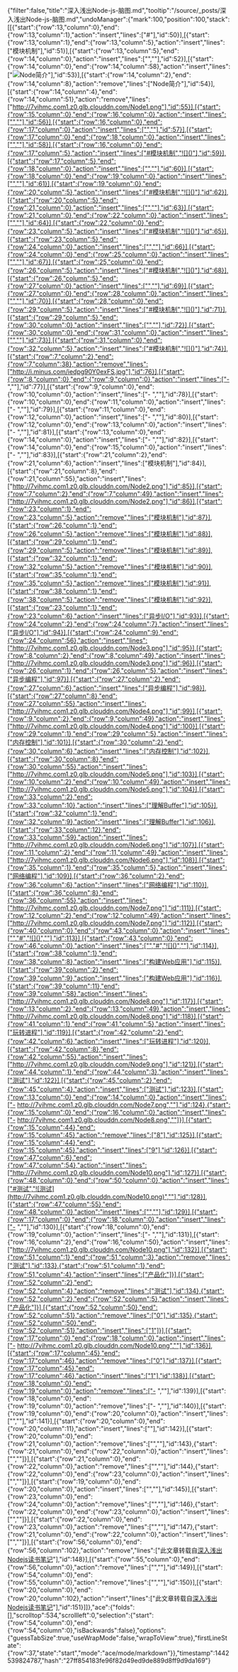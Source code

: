 {"filter":false,"title":"深入浅出Node-js-脑图.md","tooltip":"/source/_posts/深入浅出Node-js-脑图.md","undoManager":{"mark":100,"position":100,"stack":[[{"start":{"row":13,"column":0},"end":{"row":13,"column":1},"action":"insert","lines":["#"],"id":50}],[{"start":{"row":13,"column":1},"end":{"row":13,"column":5},"action":"insert","lines":["模块机制"],"id":51}],[{"start":{"row":13,"column":5},"end":{"row":14,"column":0},"action":"insert","lines":["",""],"id":52}],[{"start":{"row":14,"column":0},"end":{"row":14,"column":58},"action":"insert","lines":["![Node简介](http://7vihmc.com1.z0.glb.clouddn.com/Node1.png)"],"id":53}],[{"start":{"row":14,"column":2},"end":{"row":14,"column":8},"action":"remove","lines":["Node简介"],"id":54}],[{"start":{"row":14,"column":4},"end":{"row":14,"column":51},"action":"remove","lines":["http://7vihmc.com1.z0.glb.clouddn.com/Node1.png"],"id":55}],[{"start":{"row":15,"column":0},"end":{"row":16,"column":0},"action":"insert","lines":["",""],"id":56}],[{"start":{"row":16,"column":0},"end":{"row":17,"column":0},"action":"insert","lines":["",""],"id":57}],[{"start":{"row":17,"column":0},"end":{"row":18,"column":0},"action":"insert","lines":["",""],"id":58}],[{"start":{"row":16,"column":0},"end":{"row":17,"column":5},"action":"insert","lines":["#模块机制","![]()"],"id":59}],[{"start":{"row":17,"column":5},"end":{"row":18,"column":0},"action":"insert","lines":["",""],"id":60}],[{"start":{"row":18,"column":0},"end":{"row":19,"column":0},"action":"insert","lines":["",""],"id":61}],[{"start":{"row":19,"column":0},"end":{"row":20,"column":5},"action":"insert","lines":["#模块机制","![]()"],"id":62}],[{"start":{"row":20,"column":5},"end":{"row":21,"column":0},"action":"insert","lines":["",""],"id":63}],[{"start":{"row":21,"column":0},"end":{"row":22,"column":0},"action":"insert","lines":["",""],"id":64}],[{"start":{"row":22,"column":0},"end":{"row":23,"column":5},"action":"insert","lines":["#模块机制","![]()"],"id":65}],[{"start":{"row":23,"column":5},"end":{"row":24,"column":0},"action":"insert","lines":["",""],"id":66}],[{"start":{"row":24,"column":0},"end":{"row":25,"column":0},"action":"insert","lines":["",""],"id":67}],[{"start":{"row":25,"column":0},"end":{"row":26,"column":5},"action":"insert","lines":["#模块机制","![]()"],"id":68}],[{"start":{"row":26,"column":5},"end":{"row":27,"column":0},"action":"insert","lines":["",""],"id":69}],[{"start":{"row":27,"column":0},"end":{"row":28,"column":0},"action":"insert","lines":["",""],"id":70}],[{"start":{"row":28,"column":0},"end":{"row":29,"column":5},"action":"insert","lines":["#模块机制","![]()"],"id":71}],[{"start":{"row":29,"column":5},"end":{"row":30,"column":0},"action":"insert","lines":["",""],"id":72}],[{"start":{"row":30,"column":0},"end":{"row":31,"column":0},"action":"insert","lines":["",""],"id":73}],[{"start":{"row":31,"column":0},"end":{"row":32,"column":5},"action":"insert","lines":["#模块机制","![]()"],"id":74}],[{"start":{"row":7,"column":2},"end":{"row":7,"column":38},"action":"remove","lines":["http://i.minus.com/iedpg90Y0exFS.jpg"],"id":76}],[{"start":{"row":8,"column":0},"end":{"row":9,"column":0},"action":"insert","lines":["- ",""],"id":77}],[{"start":{"row":9,"column":0},"end":{"row":10,"column":0},"action":"insert","lines":["- ",""],"id":78}],[{"start":{"row":10,"column":0},"end":{"row":11,"column":0},"action":"insert","lines":["- ",""],"id":79}],[{"start":{"row":11,"column":0},"end":{"row":12,"column":0},"action":"insert","lines":["- ",""],"id":80}],[{"start":{"row":12,"column":0},"end":{"row":13,"column":0},"action":"insert","lines":["- ",""],"id":81}],[{"start":{"row":13,"column":0},"end":{"row":14,"column":0},"action":"insert","lines":["- ",""],"id":82}],[{"start":{"row":14,"column":0},"end":{"row":15,"column":0},"action":"insert","lines":["- ",""],"id":83}],[{"start":{"row":21,"column":2},"end":{"row":21,"column":6},"action":"insert","lines":["模块机制"],"id":84}],[{"start":{"row":21,"column":8},"end":{"row":21,"column":55},"action":"insert","lines":["http://7vihmc.com1.z0.glb.clouddn.com/Node2.png"],"id":85}],[{"start":{"row":7,"column":2},"end":{"row":7,"column":49},"action":"insert","lines":["http://7vihmc.com1.z0.glb.clouddn.com/Node2.png"],"id":86}],[{"start":{"row":23,"column":1},"end":{"row":23,"column":5},"action":"remove","lines":["模块机制"],"id":87}],[{"start":{"row":26,"column":1},"end":{"row":26,"column":5},"action":"remove","lines":["模块机制"],"id":88}],[{"start":{"row":29,"column":1},"end":{"row":29,"column":5},"action":"remove","lines":["模块机制"],"id":89}],[{"start":{"row":32,"column":1},"end":{"row":32,"column":5},"action":"remove","lines":["模块机制"],"id":90}],[{"start":{"row":35,"column":1},"end":{"row":35,"column":5},"action":"remove","lines":["模块机制"],"id":91}],[{"start":{"row":38,"column":1},"end":{"row":38,"column":5},"action":"remove","lines":["模块机制"],"id":92}],[{"start":{"row":23,"column":1},"end":{"row":23,"column":6},"action":"insert","lines":["异步I/O"],"id":93}],[{"start":{"row":24,"column":2},"end":{"row":24,"column":7},"action":"insert","lines":["异步I/O"],"id":94}],[{"start":{"row":24,"column":9},"end":{"row":24,"column":56},"action":"insert","lines":["http://7vihmc.com1.z0.glb.clouddn.com/Node3.png"],"id":95}],[{"start":{"row":8,"column":2},"end":{"row":8,"column":49},"action":"insert","lines":["http://7vihmc.com1.z0.glb.clouddn.com/Node3.png"],"id":96}],[{"start":{"row":26,"column":1},"end":{"row":26,"column":5},"action":"insert","lines":["异步编程"],"id":97}],[{"start":{"row":27,"column":2},"end":{"row":27,"column":6},"action":"insert","lines":["异步编程"],"id":98}],[{"start":{"row":27,"column":8},"end":{"row":27,"column":55},"action":"insert","lines":["http://7vihmc.com1.z0.glb.clouddn.com/Node4.png"],"id":99}],[{"start":{"row":9,"column":2},"end":{"row":9,"column":49},"action":"insert","lines":["http://7vihmc.com1.z0.glb.clouddn.com/Node4.png"],"id":100}],[{"start":{"row":29,"column":1},"end":{"row":29,"column":5},"action":"insert","lines":["内存控制"],"id":101}],[{"start":{"row":30,"column":2},"end":{"row":30,"column":6},"action":"insert","lines":["内存控制"],"id":102}],[{"start":{"row":30,"column":8},"end":{"row":30,"column":55},"action":"insert","lines":["http://7vihmc.com1.z0.glb.clouddn.com/Node5.png"],"id":103}],[{"start":{"row":10,"column":2},"end":{"row":10,"column":49},"action":"insert","lines":["http://7vihmc.com1.z0.glb.clouddn.com/Node5.png"],"id":104}],[{"start":{"row":33,"column":2},"end":{"row":33,"column":10},"action":"insert","lines":["理解Buffer"],"id":105}],[{"start":{"row":32,"column":1},"end":{"row":32,"column":9},"action":"insert","lines":["理解Buffer"],"id":106}],[{"start":{"row":33,"column":12},"end":{"row":33,"column":59},"action":"insert","lines":["http://7vihmc.com1.z0.glb.clouddn.com/Node6.png"],"id":107}],[{"start":{"row":11,"column":2},"end":{"row":11,"column":49},"action":"insert","lines":["http://7vihmc.com1.z0.glb.clouddn.com/Node6.png"],"id":108}],[{"start":{"row":35,"column":1},"end":{"row":35,"column":5},"action":"insert","lines":["网络编程"],"id":109}],[{"start":{"row":36,"column":2},"end":{"row":36,"column":6},"action":"insert","lines":["网络编程"],"id":110}],[{"start":{"row":36,"column":8},"end":{"row":36,"column":55},"action":"insert","lines":["http://7vihmc.com1.z0.glb.clouddn.com/Node7.png"],"id":111}],[{"start":{"row":12,"column":2},"end":{"row":12,"column":49},"action":"insert","lines":["http://7vihmc.com1.z0.glb.clouddn.com/Node7.png"],"id":112}],[{"start":{"row":40,"column":0},"end":{"row":43,"column":0},"action":"insert","lines":["","#","![]()",""],"id":113}],[{"start":{"row":43,"column":0},"end":{"row":46,"column":0},"action":"insert","lines":["","#","![]()",""],"id":114}],[{"start":{"row":38,"column":1},"end":{"row":38,"column":8},"action":"insert","lines":["构建Web应用"],"id":115}],[{"start":{"row":39,"column":2},"end":{"row":39,"column":9},"action":"insert","lines":["构建Web应用"],"id":116}],[{"start":{"row":39,"column":11},"end":{"row":39,"column":58},"action":"insert","lines":["http://7vihmc.com1.z0.glb.clouddn.com/Node8.png"],"id":117}],[{"start":{"row":13,"column":2},"end":{"row":13,"column":49},"action":"insert","lines":["http://7vihmc.com1.z0.glb.clouddn.com/Node8.png"],"id":118}],[{"start":{"row":41,"column":1},"end":{"row":41,"column":5},"action":"insert","lines":["玩转进程"],"id":119}],[{"start":{"row":42,"column":2},"end":{"row":42,"column":6},"action":"insert","lines":["玩转进程"],"id":120}],[{"start":{"row":42,"column":8},"end":{"row":42,"column":55},"action":"insert","lines":["http://7vihmc.com1.z0.glb.clouddn.com/Node9.png"],"id":121}],[{"start":{"row":44,"column":1},"end":{"row":44,"column":3},"action":"insert","lines":["测试"],"id":122}],[{"start":{"row":45,"column":2},"end":{"row":45,"column":4},"action":"insert","lines":["测试"],"id":123}],[{"start":{"row":13,"column":0},"end":{"row":14,"column":0},"action":"insert","lines":["- http://7vihmc.com1.z0.glb.clouddn.com/Node7.png",""],"id":124},{"start":{"row":15,"column":0},"end":{"row":16,"column":0},"action":"insert","lines":["- http://7vihmc.com1.z0.glb.clouddn.com/Node8.png",""]}],[{"start":{"row":15,"column":44},"end":{"row":15,"column":45},"action":"remove","lines":["8"],"id":125}],[{"start":{"row":15,"column":44},"end":{"row":15,"column":45},"action":"insert","lines":["9"],"id":126}],[{"start":{"row":47,"column":6},"end":{"row":47,"column":54},"action":"insert","lines":["http://7vihmc.com1.z0.glb.clouddn.com/Node10.png"],"id":127}],[{"start":{"row":48,"column":0},"end":{"row":50,"column":0},"action":"insert","lines":["#测试","![测试](http://7vihmc.com1.z0.glb.clouddn.com/Node10.png)",""],"id":128}],[{"start":{"row":47,"column":55},"end":{"row":48,"column":0},"action":"insert","lines":["",""],"id":129}],[{"start":{"row":17,"column":0},"end":{"row":18,"column":0},"action":"insert","lines":["- ",""],"id":130}],[{"start":{"row":18,"column":0},"end":{"row":19,"column":0},"action":"insert","lines":["- ",""],"id":131}],[{"start":{"row":16,"column":2},"end":{"row":16,"column":50},"action":"insert","lines":["http://7vihmc.com1.z0.glb.clouddn.com/Node10.png"],"id":132}],[{"start":{"row":51,"column":1},"end":{"row":51,"column":3},"action":"remove","lines":["测试"],"id":133},{"start":{"row":51,"column":1},"end":{"row":51,"column":4},"action":"insert","lines":["产品化"]}],[{"start":{"row":52,"column":2},"end":{"row":52,"column":4},"action":"remove","lines":["测试"],"id":134},{"start":{"row":52,"column":2},"end":{"row":52,"column":5},"action":"insert","lines":["产品化"]}],[{"start":{"row":52,"column":50},"end":{"row":52,"column":51},"action":"remove","lines":["0"],"id":135},{"start":{"row":52,"column":50},"end":{"row":52,"column":51},"action":"insert","lines":["1"]}],[{"start":{"row":17,"column":0},"end":{"row":18,"column":0},"action":"insert","lines":["- http://7vihmc.com1.z0.glb.clouddn.com/Node10.png",""],"id":136}],[{"start":{"row":17,"column":45},"end":{"row":17,"column":46},"action":"remove","lines":["0"],"id":137}],[{"start":{"row":17,"column":45},"end":{"row":17,"column":46},"action":"insert","lines":["1"],"id":138}],[{"start":{"row":18,"column":0},"end":{"row":19,"column":0},"action":"remove","lines":["- ",""],"id":139}],[{"start":{"row":18,"column":0},"end":{"row":19,"column":0},"action":"remove","lines":["- ",""],"id":140}],[{"start":{"row":19,"column":0},"end":{"row":20,"column":0},"action":"insert","lines":["",""],"id":141}],[{"start":{"row":20,"column":0},"end":{"row":20,"column":11},"action":"insert","lines":["<!--more-->"],"id":142}],[{"start":{"row":20,"column":0},"end":{"row":21,"column":0},"action":"remove","lines":["<!--more-->",""],"id":143},{"start":{"row":21,"column":0},"end":{"row":22,"column":0},"action":"insert","lines":["<!--more-->",""]}],[{"start":{"row":21,"column":0},"end":{"row":22,"column":0},"action":"remove","lines":["<!--more-->",""],"id":144},{"start":{"row":22,"column":0},"end":{"row":23,"column":0},"action":"insert","lines":["<!--more-->",""]}],[{"start":{"row":19,"column":0},"end":{"row":20,"column":0},"action":"insert","lines":["",""],"id":145}],[{"start":{"row":23,"column":0},"end":{"row":24,"column":0},"action":"remove","lines":["<!--more-->",""],"id":146},{"start":{"row":22,"column":0},"end":{"row":23,"column":0},"action":"insert","lines":["<!--more-->",""]}],[{"start":{"row":22,"column":0},"end":{"row":23,"column":0},"action":"remove","lines":["<!--more-->",""],"id":147},{"start":{"row":21,"column":0},"end":{"row":22,"column":0},"action":"insert","lines":["<!--more-->",""]}],[{"start":{"row":56,"column":0},"end":{"row":56,"column":102},"action":"remove","lines":["此文章转载自[深入浅出Nodejs读书笔记](http://tw93.github.io/2015-03-01/shen-ru-qian-chu-nodejs-reading-mind-map.html)"],"id":148}],[{"start":{"row":55,"column":0},"end":{"row":56,"column":0},"action":"remove","lines":["",""],"id":149}],[{"start":{"row":54,"column":0},"end":{"row":55,"column":0},"action":"remove","lines":["",""],"id":150}],[{"start":{"row":20,"column":0},"end":{"row":20,"column":102},"action":"insert","lines":["此文章转载自[深入浅出Nodejs读书笔记](http://tw93.github.io/2015-03-01/shen-ru-qian-chu-nodejs-reading-mind-map.html)"],"id":151}]]},"ace":{"folds":[],"scrolltop":534,"scrollleft":0,"selection":{"start":{"row":54,"column":0},"end":{"row":54,"column":0},"isBackwards":false},"options":{"guessTabSize":true,"useWrapMode":false,"wrapToView":true},"firstLineState":{"row":37,"state":"start","mode":"ace/mode/markdown"}},"timestamp":1442539824787,"hash":"27ff854183fe96f82d49ed9de889d8ff9d9da169"}